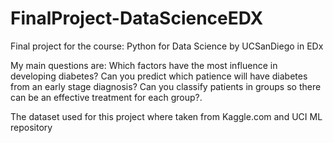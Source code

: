 # FinalProject-DataScienceEDX
Final project for the course: Python for Data Science by UCSanDiego in EDx

My main questions are: Which factors have the most influence in developing diabetes? Can you predict which patience will have diabetes from an early stage diagnosis? Can you classify patients in groups so there can be an effective treatment for each group?.

The dataset used for this project where taken from Kaggle.com and UCI ML repository

